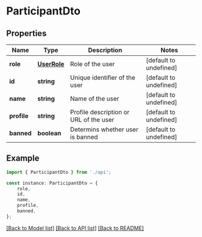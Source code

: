 # ParticipantDto


## Properties

Name | Type | Description | Notes
------------ | ------------- | ------------- | -------------
**role** | [**UserRole**](UserRole.md) | Role of the user | [default to undefined]
**id** | **string** | Unique identifier of the user | [default to undefined]
**name** | **string** | Name of the user | [default to undefined]
**profile** | **string** | Profile description or URL of the user | [default to undefined]
**banned** | **boolean** | Determins whether user is banned | [default to undefined]

## Example

```typescript
import { ParticipantDto } from './api';

const instance: ParticipantDto = {
    role,
    id,
    name,
    profile,
    banned,
};
```

[[Back to Model list]](../README.md#documentation-for-models) [[Back to API list]](../README.md#documentation-for-api-endpoints) [[Back to README]](../README.md)
